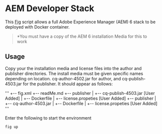 # AEM Developer Stack

This [Fig](http://www.fig.sh/) script allows a full Adobe Experience Manager (AEM)
6 stack to be deployed with Docker container.

> *You must have a copy of the AEM 6 installation Media for this to work

## Usage
Copy your the installation media and license files into the author and publisher directories.
The install media must be given specific names depending on location. cq-author-4502.jar for author, and cq-publish-4503.jar for the publisher. It should appear as follows:

'''
+-- fig.xml
+-- readMe.md
+-- publisher
|   +-- cq-publish-4503.jar [User Added]
|   +-- Dockerfile
|   +-- license.propeties [User Added]
+-- publisher
|   +-- cq-author-4503.jar
|   +-- Dockerfile
|   +-- license.propeties [User Added]
'''

Enter the following to start the environment
```bash
fig up
```
